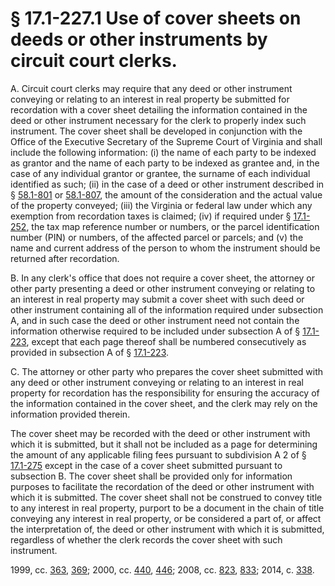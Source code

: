 # § 17.1-227.1 Use of cover sheets on deeds or other instruments by circuit court clerks.

<p>A. Circuit court clerks may require that any deed or other instrument conveying or relating to an interest in real property be submitted for recordation with a cover sheet detailing the information contained in the deed or other instrument necessary for the clerk to properly index such instrument. The cover sheet shall be developed in conjunction with the Office of the Executive Secretary of the Supreme Court of Virginia and shall include the following information: (i) the name of each party to be indexed as grantor and the name of each party to be indexed as grantee and, in the case of any individual grantor or grantee, the surname of each individual identified as such; (ii) in the case of a deed or other instrument described in § <a href='http://law.lis.virginia.gov/vacode/58.1-801/'>58.1-801</a> or <a href='http://law.lis.virginia.gov/vacode/58.1-807/'>58.1-807</a>, the amount of the consideration and the actual value of the property conveyed; (iii) the Virginia or federal law under which any exemption from recordation taxes is claimed; (iv) if required under § <a href='http://law.lis.virginia.gov/vacode/17.1-252/'>17.1-252</a>, the tax map reference number or numbers, or the parcel identification number (PIN) or numbers, of the affected parcel or parcels; and (v) the name and current address of the person to whom the instrument should be returned after recordation.</p><p>B. In any clerk's office that does not require a cover sheet, the attorney or other party presenting a deed or other instrument conveying or relating to an interest in real property may submit a cover sheet with such deed or other instrument containing all of the information required under subsection A, and in such case the deed or other instrument need not contain the information otherwise required to be included under subsection A of § <a href='http://law.lis.virginia.gov/vacode/17.1-223/'>17.1-223</a>, except that each page thereof shall be numbered consecutively as provided in subsection A of § <a href='http://law.lis.virginia.gov/vacode/17.1-223/'>17.1-223</a>.</p><p>C. The attorney or other party who prepares the cover sheet submitted with any deed or other instrument conveying or relating to an interest in real property for recordation has the responsibility for ensuring the accuracy of the information contained in the cover sheet, and the clerk may rely on the information provided therein.</p><p>The cover sheet may be recorded with the deed or other instrument with which it is submitted, but it shall not be included as a page for determining the amount of any applicable filing fees pursuant to subdivision A 2 of § <a href='http://law.lis.virginia.gov/vacode/17.1-275/'>17.1-275</a> except in the case of a cover sheet submitted pursuant to subsection B. The cover sheet shall be provided only for information purposes to facilitate the recordation of the deed or other instrument with which it is submitted. The cover sheet shall not be construed to convey title to any interest in real property, purport to be a document in the chain of title conveying any interest in real property, or be considered a part of, or affect the interpretation of, the deed or other instrument with which it is submitted, regardless of whether the clerk records the cover sheet with such instrument.</p><p>1999, cc. <a href='http://lis.virginia.gov/cgi-bin/legp604.exe?991+ful+CHAP0363'>363</a>, <a href='http://lis.virginia.gov/cgi-bin/legp604.exe?991+ful+CHAP0369'>369</a>; 2000, cc. <a href='http://lis.virginia.gov/cgi-bin/legp604.exe?001+ful+CHAP0440'>440</a>, <a href='http://lis.virginia.gov/cgi-bin/legp604.exe?001+ful+CHAP0446'>446</a>; 2008, cc. <a href='http://lis.virginia.gov/cgi-bin/legp604.exe?081+ful+CHAP0823'>823</a>, <a href='http://lis.virginia.gov/cgi-bin/legp604.exe?081+ful+CHAP0833'>833</a>; 2014, c. <a href='http://lis.virginia.gov/cgi-bin/legp604.exe?141+ful+CHAP0338'>338</a>.</p>